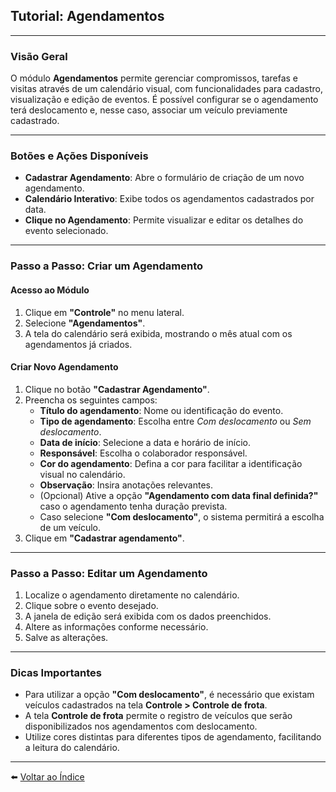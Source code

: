 ## Tutorial: Agendamentos 

---

### Visão Geral

O módulo **Agendamentos** permite gerenciar compromissos, tarefas e visitas através de um calendário visual, com funcionalidades para cadastro, visualização e edição de eventos. É possível configurar se o agendamento terá deslocamento e, nesse caso, associar um veículo previamente cadastrado.

---

### Botões e Ações Disponíveis

- **Cadastrar Agendamento**: Abre o formulário de criação de um novo agendamento.
- **Calendário Interativo**: Exibe todos os agendamentos cadastrados por data.
- **Clique no Agendamento**: Permite visualizar e editar os detalhes do evento selecionado.

---

### Passo a Passo: Criar um Agendamento

#### Acesso ao Módulo

1. Clique em **"Controle"** no menu lateral.
2. Selecione **"Agendamentos"**.
3. A tela do calendário será exibida, mostrando o mês atual com os agendamentos já criados.

#### Criar Novo Agendamento

1. Clique no botão **"Cadastrar Agendamento"**.
2. Preencha os seguintes campos:
   - **Título do agendamento**: Nome ou identificação do evento.
   - **Tipo de agendamento**: Escolha entre *Com deslocamento* ou *Sem deslocamento*.
   - **Data de início**: Selecione a data e horário de início.
   - **Responsável**: Escolha o colaborador responsável.
   - **Cor do agendamento**: Defina a cor para facilitar a identificação visual no calendário.
   - **Observação**: Insira anotações relevantes.
   - (Opcional) Ative a opção **"Agendamento com data final definida?"** caso o agendamento tenha duração prevista.
   - Caso selecione **"Com deslocamento"**, o sistema permitirá a escolha de um veículo.
3. Clique em **"Cadastrar agendamento"**.

---

### Passo a Passo: Editar um Agendamento

1. Localize o agendamento diretamente no calendário.
2. Clique sobre o evento desejado.
3. A janela de edição será exibida com os dados preenchidos.
4. Altere as informações conforme necessário.
5. Salve as alterações.

---

### Dicas Importantes

- Para utilizar a opção **"Com deslocamento"**, é necessário que existam veículos cadastrados na tela **Controle > Controle de frota**.
- A tela **Controle de frota** permite o registro de veículos que serão disponibilizados nos agendamentos com deslocamento.
- Utilize cores distintas para diferentes tipos de agendamento, facilitando a leitura do calendário.

---

⬅️ [Voltar ao Índice](./1.1_Indice.md)
